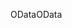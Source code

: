<span data-ttu-id="e6070-101">OData</span><span class="sxs-lookup"><span data-stu-id="e6070-101">OData</span></span>